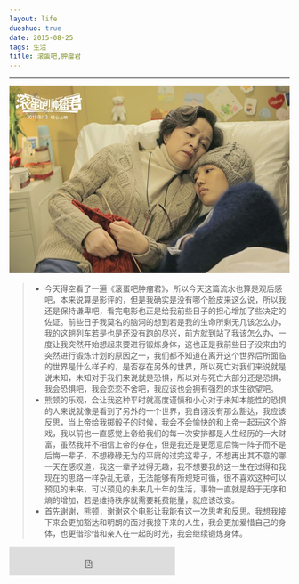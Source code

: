 ```yaml
---
layout: life
duoshuo: true
date: 2015-08-25
tags: 生活
title: 滚蛋吧,肿瘤君
---
```


*******

![goinghome](/life/2015/2015res/2015-08-25.jpg)

> * 今天得空看了一遍《滚蛋吧肿瘤君》，所以今天这篇流水也算是观后感吧，本来说算是影评的，但是我确实是没有哪个脸皮来这么说，所以我还是保持谦卑吧，看完电影也正是给我前些日子的担心增加了些决定的佐证。前些日子我莫名的脑洞的想到若是我的生命所剩无几该怎么办，我的这趟列车若是也是还没有跑的尽兴，前方就到站了我该怎么办，一度让我突然开始想起来要进行锻炼身体，这也正是我前些日子没来由的突然进行锻炼计划的原因之一，我们都不知道在离开这个世界后所面临的世界是什么样子的，是否存在另外的世界，所以死亡对我们来说就是说未知，未知对于我们来说就是恐惧，所以对与死亡大部分还是恐惧，我会恐惧吧，我会恋恋不舍吧，我应该也会拥有强烈的求生欲望吧。
> * 熊顿的乐观，会让我这种平时就高度谨慎和小心对于未知本能性的恐惧的人来说就像是看到了另外的一个世界，我自诩没有那么豁达，我应该反思，当上帝给我掷骰子的时候，我会不会愉快的和上帝一起玩这个游戏，我以前也一直感觉上帝给我们的每一次安排都是人生经历的一大财富，虽然我并不相信上帝的存在，但是我还是更愿意后悔一阵子而不是后悔一辈子，不想碌碌无为的平庸的过完这辈子，不想再出其不意的哪一天在感叹道，我这一辈子过得无趣，我不想要我的这一生在过得和我现在的思路一样杂乱无章，无法能够有所规矩可循，很不喜欢这种可以预见的未来，可以预见的未来几十年的生活，事物一直就是趋于无序和熵的增加，若是维持秩序就需要耗费能量，就应该改变。
> * 首先谢谢，熊顿，谢谢这个电影让我能有这一次思考和反思。我想我接下来会更加豁达和明朗的面对我接下来的人生，我会更加爱惜自己的身体，也更借珍惜和亲人在一起的时光，我会继续锻炼身体。
<iframe frameborder="no" border="0" marginwidth="0" marginheight="0" width=298 height=52 src="http://music.163.com/outchain/player?type=2&id=33984491&auto=1&height=32"></iframe>
